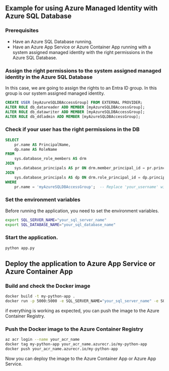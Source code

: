 ## Example for using Azure Managed Identity with Azure SQL Database

### Prerequisites
- Have an Azure SQL Database running.
- Have an Azure App Service or Azure Container App running with a system assigned managed identity with the right permissions in the Azure SQL Database.

### Assign the right permissions to the system assigned managed identity in the Azure SQL Database

In this case, we are going to assign the rights to an Entra ID group. In this group is our system assigned managed identity.

```sql
CREATE USER [myAzureSQLDBAccessGroup] FROM EXTERNAL PROVIDER;
ALTER ROLE db_datareader ADD MEMBER [myAzureSQLDBAccessGroup];
ALTER ROLE db_datawriter ADD MEMBER [myAzureSQLDBAccessGroup];
ALTER ROLE db_ddladmin ADD MEMBER [myAzureSQLDBAccessGroup];
```

### Check if your user has the right permissions in the DB

```sql
SELECT 
    pr.name AS PrincipalName,
    dp.name AS RoleName
FROM 
    sys.database_role_members AS drm
JOIN 
    sys.database_principals AS pr ON drm.member_principal_id = pr.principal_id
JOIN 
    sys.database_principals AS dp ON drm.role_principal_id = dp.principal_id
WHERE 
    pr.name = 'myAzureSQLDBAccessGroup';  -- Replace 'your_username' with the actual username, the name of the Entra ID group or the name of the system assigned managed identity (the name of the app service/container app)
```

### Set the environment variables

Before running the application, you need to set the environment variables.

```bash
export SQL_SERVER_NAME="your_sql_server_name"
export SQL_DATABASE_NAME="your_sql_database_name"
```

### Start the application.
  
```bash
python app.py
```

## Deploy the application to Azure App Service or Azure Container App
### Build and check the Docker image

```bash
docker build -t my-python-app .
docker run -p 5000:5000 -e SQL_SERVER_NAME="your_sql_server_name" -e SQL_DATABASE_NAME="your_sql_database_name" my-python-app
```

if everything is working as expected, you can push the image to the Azure Container Registry.

### Push the Docker image to the Azure Container Registry

```bash
az acr login --name your_acr_name
docker tag my-python-app your_acr_name.azurecr.io/my-python-app
docker push your_acr_name.azurecr.io/my-python-app
```

Now you can deploy the image to the Azure Container App or Azure App Service.